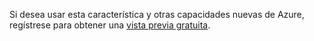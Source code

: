 Si desea usar esta característica y otras capacidades nuevas de Azure, regístrese para obtener una [vista previa gratuita][].

  [vista previa gratuita]: https://account.windowsazure.com/PreviewFeatures
